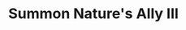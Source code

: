 ---
title: "Summon Nature's Ally III"

spell:
  schools:
    - name:        "Conjuration"
      subschools:  ["Summoning"]
      descriptors: []
  classes:
    - name:  "Druid"
      abbr:  "Drd"
      level: 3
    - name:  "Ranger"
      abbr:  "Rgr"
      level: 3
  effect:             "One or more creatures, no two of which can be more than 30 ft. apart"
  description:        |
    This spell functions like summon nature's ally I, except that you can summon one 3rd-level creature, {% die_roll 1 3 0 %} 2nd-level creatures of the same kind, or {% die_roll 1 4 1 %} 1st-level creatures of the same kind.

    When you use a summoning spell to summon an air, chaotic, earth, evil, fire, good, lawful, or water creature, it is a spell of that type.

    |---
    | Summoned Creature
    |-
    | Ape (animal)
    | Dire weasel
    | Dire wolf
    | Eagle, giant [NG]
    | Lion
    | Owl, giant [NG]
    | Satyr [CN; without pipes]
    | Shark, Large<sup>1</sup> (animal)
    | Snake, constrictor (animal)
    | Snake, Large viper (animal)
    | Thoqqua
    |===
    | <sup>1</sup> May be summoned only into an aquatic or watery environment.
    {: .table .table-bordered .table-hover }
---